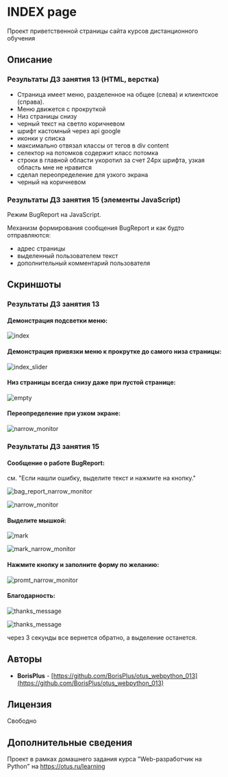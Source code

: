 # INDEX page

Проект приветственной страницы сайта курсов дистанционного обучения

## Описание

### Результаты ДЗ занятия 13 (HTML, верстка)

* Страница имеет меню, разделенное на общее (слева) и клиентское (справа).
* Меню движется с прокруткой
* Низ страницы снизу
* черный текст на светло коричневом
* шрифт кастомный через api google
* иконки у списка
* максимально отвязал классы от тегов в div content
* селектор на потомков содержит класс потомка
* строки в главной области укоротил за счет 24px шрифта, узкая область мне не нравится
* сделал переопределение для узкого экрана
* черный на коричневом
 
### Результаты ДЗ занятия 15 (элементы JavaScript)

Режим BugReport на JavaScript. 

Механизм формирования сообщения BugReport и как будто отправляются:
* адрес страницы
* выделенный пользователем текст
* дополнительный комментарий пользователя

## Cкриншоты

### Результаты ДЗ занятия 13

#### Демонстрация подсветки меню:

![index](https://raw.githubusercontent.com/BorisPlus/otus_webpython_013/master/README.files/images/screenshots/index.png "Title")


#### Демонстрация привязки меню к прокрутке до самого низа страницы:

![index_slider](https://raw.githubusercontent.com/BorisPlus/otus_webpython_013/master/README.files/images/screenshots/index_scrolled_with_menu.png "Title")


#### Низ страницы всегда снизу даже при пустой странице:

![empty](https://raw.githubusercontent.com/BorisPlus/otus_webpython_013/master/README.files/images/screenshots/empty.png "Title")

#### Переопределение при узком экране:

![narrow_monitor](https://raw.githubusercontent.com/BorisPlus/otus_webpython_013/master/README.files/images/screenshots/narrow_monitor.png "Title")


### Результаты ДЗ занятия 15

#### Сообщение о работе BugReport:

см. "Если нашли ошибку, выделите текст и нажмите на кнопку."

![bag_report_narrow_monitor](https://raw.githubusercontent.com/BorisPlus/otus_webpython_013/master/README.files/images/screenshots/js_015/bag_report.png "Title")

![narrow_monitor](https://raw.githubusercontent.com/BorisPlus/otus_webpython_013/master/README.files/images/screenshots/js_015/bag_report_narrow_monitor.png "Title")


#### Выделите мышкой:

![mark](https://raw.githubusercontent.com/BorisPlus/otus_webpython_013/master/README.files/images/screenshots/js_015/mark.png "Title")

![mark_narrow_monitor](https://raw.githubusercontent.com/BorisPlus/otus_webpython_013/master/README.files/images/screenshots/js_015/mark_narrow_monitor.png "Title")

#### Нажмите кнопку и заполните форму по желанию:

![promt_narrow_monitor](https://raw.githubusercontent.com/BorisPlus/otus_webpython_013/master/README.files/images/screenshots/js_015/promt_narrow_monitor.png "Title")

#### Благодарность:

![thanks_message](https://raw.githubusercontent.com/BorisPlus/otus_webpython_013/master/README.files/images/screenshots/js_015/thanks.png "Title")

![thanks_message](https://raw.githubusercontent.com/BorisPlus/otus_webpython_013/master/README.files/images/screenshots/js_015/thanks_narrow_monitor.png "Title")

через 3 секунды все вернется обратно, а выделение останется.

## Авторы

* **BorisPlus** - [https://github.com/BorisPlus/otus_webpython_013](https://github.com/BorisPlus/otus_webpython_013)

## Лицензия

Свободно

## Дополнительные сведения

Проект в рамках домашнего задания курса "Web-разработчик на Python" на https://otus.ru/learning

